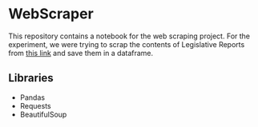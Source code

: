 # WebScraper
This repository contains a notebook for the web scraping project.
For the experiment, we were trying to scrap the contents of Legislative Reports from [this link](https://www.ucop.edu/operating-budget/budgets-and-reports/legislative-reports/2021-22-legislative-session.html) and save them in a dataframe.

## Libraries
- Pandas
- Requests
- BeautifulSoup
